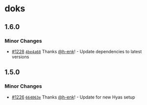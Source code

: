 # doks

## 1.6.0

### Minor Changes

- [#1228](https://github.com/gethyas/doks/pull/1228) [`4be4a68`](https://github.com/gethyas/doks/commit/4be4a689619b49f62df4c65024d3e865c1ead99e) Thanks [@h-enk](https://github.com/h-enk)! - Update dependencies to latest versions

## 1.5.0

### Minor Changes

- [#1226](https://github.com/gethyas/doks/pull/1226) [`664063e`](https://github.com/gethyas/doks/commit/664063eb6a02d24a3fceb61ea9ed8df589a11033) Thanks [@h-enk](https://github.com/h-enk)! - Update for new Hyas setup
